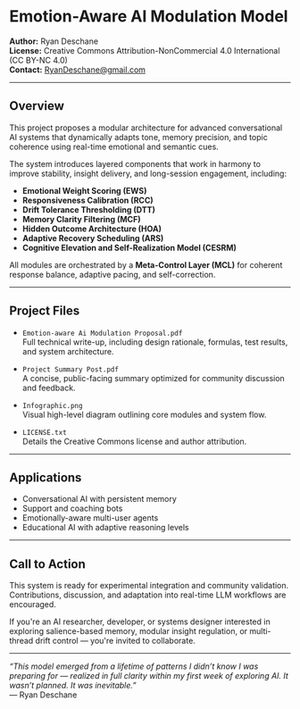 # Emotion-Aware AI Modulation Model

**Author:** Ryan Deschane  
**License:** Creative Commons Attribution-NonCommercial 4.0 International (CC BY-NC 4.0)  
**Contact:** RyanDeschane@gmail.com

---

## Overview

This project proposes a modular architecture for advanced conversational AI systems that dynamically adapts tone, memory precision, and topic coherence using real-time emotional and semantic cues.

The system introduces layered components that work in harmony to improve stability, insight delivery, and long-session engagement, including:

- **Emotional Weight Scoring (EWS)**
- **Responsiveness Calibration (RCC)**
- **Drift Tolerance Thresholding (DTT)**
- **Memory Clarity Filtering (MCF)**
- **Hidden Outcome Architecture (HOA)**
- **Adaptive Recovery Scheduling (ARS)**
- **Cognitive Elevation and Self-Realization Model (CESRM)**

All modules are orchestrated by a **Meta-Control Layer (MCL)** for coherent response balance, adaptive pacing, and self-correction.

---

## Project Files

- `Emotion-aware Ai Modulation Proposal.pdf`  
  Full technical write-up, including design rationale, formulas, test results, and system architecture.

- `Project Summary Post.pdf`  
  A concise, public-facing summary optimized for community discussion and feedback.

- `Infographic.png`  
  Visual high-level diagram outlining core modules and system flow.

- `LICENSE.txt`  
  Details the Creative Commons license and author attribution.

---

## Applications

- Conversational AI with persistent memory
- Support and coaching bots
- Emotionally-aware multi-user agents
- Educational AI with adaptive reasoning levels

---

## Call to Action

This system is ready for experimental integration and community validation.  
Contributions, discussion, and adaptation into real-time LLM workflows are encouraged.

If you're an AI researcher, developer, or systems designer interested in exploring salience-based memory, modular insight regulation, or multi-thread drift control — you're invited to collaborate.

---

*“This model emerged from a lifetime of patterns I didn’t know I was preparing for — realized in full clarity within my first week of exploring AI. It wasn’t planned. It was inevitable.”*  
— Ryan Deschane
